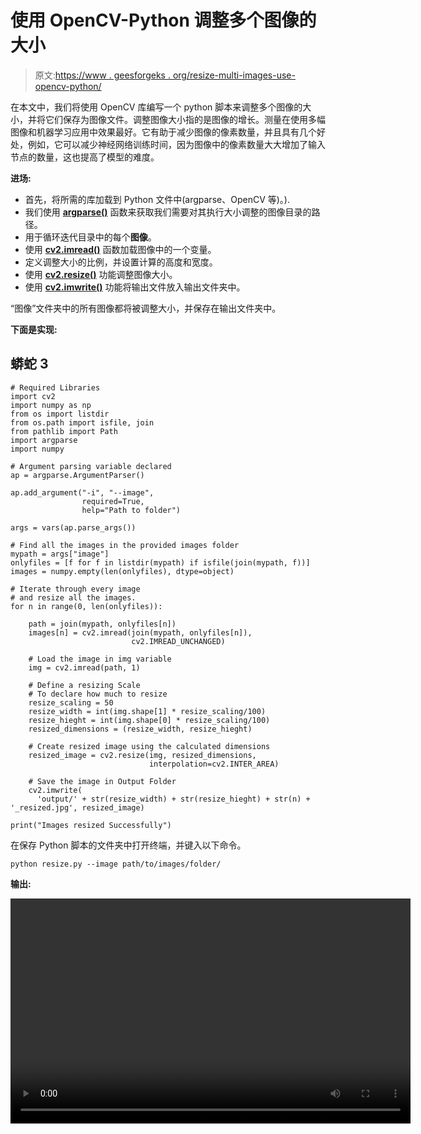 # 使用 OpenCV-Python 调整多个图像的大小

> 原文:[https://www . geesforgeks . org/resize-multi-images-use-opencv-python/](https://www.geeksforgeeks.org/resize-multiple-images-using-opencv-python/)

在本文中，我们将使用 OpenCV 库编写一个 python 脚本来调整多个图像的大小，并将它们保存为图像文件。调整图像大小指的是图像的增长。测量在使用多幅图像和机器学习应用中效果最好。它有助于减少图像的像素数量，并且具有几个好处，例如，它可以减少神经网络训练时间，因为图像中的像素数量大大增加了输入节点的数量，这也提高了模型的难度。

**进场:**

*   首先，将所需的库加载到 Python 文件中(argparse、OpenCV 等)。).
*   我们使用 [**argparse()**](https://www.geeksforgeeks.org/python-key-value-pair-using-argparse/) 函数来获取我们需要对其执行大小调整的图像目录的路径。
*   用于循环迭代目录中的每个**图像**。
*   使用 [**cv2.imread()**](https://www.geeksforgeeks.org/python-opencv-cv2-imread-method/) 函数加载图像中的一个变量。
*   定义调整大小的比例，并设置计算的高度和宽度。
*   使用 [**cv2.resize()**](https://www.geeksforgeeks.org/image-resizing-using-opencv-python/) 功能调整图像大小。
*   使用 [**cv2.imwrite()**](https://www.geeksforgeeks.org/python-opencv-cv2-imwrite-method/) 功能将输出文件放入输出文件夹中。

“图像”文件夹中的所有图像都将被调整大小，并保存在输出文件夹中。

**下面是实现:**

## 蟒蛇 3

```
# Required Libraries
import cv2
import numpy as np
from os import listdir
from os.path import isfile, join
from pathlib import Path
import argparse
import numpy

# Argument parsing variable declared
ap = argparse.ArgumentParser()

ap.add_argument("-i", "--image",
                required=True,
                help="Path to folder")

args = vars(ap.parse_args())

# Find all the images in the provided images folder
mypath = args["image"]
onlyfiles = [f for f in listdir(mypath) if isfile(join(mypath, f))]
images = numpy.empty(len(onlyfiles), dtype=object)

# Iterate through every image
# and resize all the images.
for n in range(0, len(onlyfiles)):

    path = join(mypath, onlyfiles[n])
    images[n] = cv2.imread(join(mypath, onlyfiles[n]),
                           cv2.IMREAD_UNCHANGED)

    # Load the image in img variable
    img = cv2.imread(path, 1)

    # Define a resizing Scale
    # To declare how much to resize
    resize_scaling = 50
    resize_width = int(img.shape[1] * resize_scaling/100)
    resize_hieght = int(img.shape[0] * resize_scaling/100)
    resized_dimensions = (resize_width, resize_hieght)

    # Create resized image using the calculated dimensions
    resized_image = cv2.resize(img, resized_dimensions,
                               interpolation=cv2.INTER_AREA)

    # Save the image in Output Folder
    cv2.imwrite(
      'output/' + str(resize_width) + str(resize_hieght) + str(n) + '_resized.jpg', resized_image)

print("Images resized Successfully")
```

在保存 Python 脚本的文件夹中打开终端，并键入以下命令。

```
python resize.py --image path/to/images/folder/
```

**输出:**

<video class="wp-video-shortcode" id="video-574029-1" width="640" height="360" preload="metadata" controls=""><source type="video/mp4" src="https://media.geeksforgeeks.org/wp-content/uploads/20210316174229/resize.mp4?_=1">[https://media.geeksforgeeks.org/wp-content/uploads/20210316174229/resize.mp4](https://media.geeksforgeeks.org/wp-content/uploads/20210316174229/resize.mp4)</video>